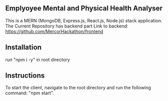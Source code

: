 ## Emplyoyee Mental and Physical Health Analyser

This is a MERN (MongoDB, Express.js, React.js, Node.js) stack application.
The Current Repository has backend part
Link to backend: https://github.com/MercorHackathon/frontend

## Installation
run "npm i -y" in root directory


## Instructions

To start the client, navigate to the root directory and run the following command: "npm start".

